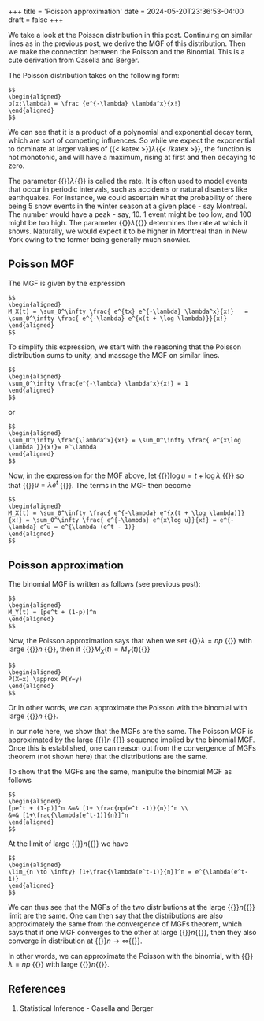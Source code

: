 +++
title = 'Poisson approximation'
date = 2024-05-20T23:36:53-04:00
draft = false
+++

We take a look at the Poisson distribution in this post. Continuing on similar lines as in the previous post, we derive the MGF of this distribution. Then we make the connection between the Poisson and the Binomial. This is a cute derivation from Casella and Berger. 

The Poisson distribution takes on the following form:

```katex
$$ 
\begin{aligned}
p(x;\lambda) = \frac {e^{-\lambda} \lambda^x}{x!}
\end{aligned}
$$
```

We can see that it is a product of a polynomial and exponential decay term, which are sort of competing influences. So while we expect the exponential to dominate at larger values of {{< katex >}}$\lambda${{< /katex >}}, the function is not monotonic, and will have a maximum, rising at first and then decaying to zero. 

The parameter {{<katex>}}$\lambda${{</katex>}} is called the rate. It is often used to model events that occur in periodic intervals, such as accidents or natural disasters like earthquakes. For instance, we could ascertain what the probability of there being 5 snow events in the winter season at a given place - say Montreal. The number would have a peak - say, 10. 1 event might be too low, and 100 might be too high. The parameter {{<katex>}}$\lambda${{</katex>}} determines the rate at which it snows. Naturally, we would expect it to be higher in Montreal than in New York owing to the former being generally much snowier. 

## Poisson MGF
The MGF is given by the expression 

```katex
$$ 
\begin{aligned}
M_X(t) = \sum_0^\infty \frac{ e^{tx} e^{-\lambda} \lambda^x}{x!}   = \sum_0^\infty \frac{ e^{-\lambda} e^{x(t + \log \lambda)}}{x!}
\end{aligned}
$$
```

To simplify this expression, we start with the reasoning that the Poisson distribution sums to unity, and massage the MGF on similar lines. 

```katex
$$
\begin{aligned}
\sum_0^\infty \frac{e^{-\lambda} \lambda^x}{x!} = 1 
\end{aligned}
$$ 
```
or 

```katex
$$
\begin{aligned}
\sum_0^\infty \frac{\lambda^x}{x!} = \sum_0^\infty \frac{ e^{x\log \lambda }}{x!}= e^\lambda
\end{aligned}
$$ 
```

Now, in the expression for the MGF above, let {{<katex>}}$\log u = t + \log \lambda$ {{</katex>}} so that {{<katex>}}$u = \lambda e^t$ {{</katex>}}. The terms in the MGF then become 

```katex
$$ 
\begin{aligned}
M_X(t) = \sum_0^\infty \frac{ e^{-\lambda} e^{x(t + \log \lambda)}}{x!} = \sum_0^\infty \frac{ e^{-\lambda} e^{x\log u}}{x!} = e^{-\lambda} e^u = e^{\lambda (e^t - 1)}
\end{aligned}
$$
```

## Poisson approximation
The binomial MGF is written as follows (see previous post):

```katex 
$$
\begin{aligned}
M_Y(t) = [pe^t + (1-p)]^n 
\end{aligned}
$$
```

Now, the Poisson approximation says that when we set {{<katex>}}$\lambda = np$ {{</katex>}} with large {{<katex>}}$n$ {{</katex>}}, then if {{<katex>}}$M_X(t) = M_Y(t)${{</katex>}}

```katex 
$$
\begin{aligned}
P(X=x) \approx P(Y=y) 
\end{aligned}
$$
```
Or in other words, we can approximate the Poisson with the binomial with large {{<katex>}}$n$ {{</katex>}}. 

In our note here, we show that the MGFs are the same. The Poisson MGF is approximated by the large {{<katex>}}$n$ {{</katex>}} sequence implied by the binomial MGF. Once this is established, one can reason out from the convergence of MGFs theorem (not shown here) that the distributions are the same. 

To show that the MGFs are the same, manipulte the binomial MGF as follows 

```katex 
$$
\begin{aligned}
[pe^t + (1-p)]^n &=& [1+ \frac{np(e^t -1)}{n}]^n \\
&=& [1+\frac{\lambda(e^t-1)}{n}]^n  
\end{aligned}
$$
```

At the limit of large {{<katex>}}$n${{</katex>}} we have 

```katex 
$$
\begin{aligned}
\lim_{n \to \infty} [1+\frac{\lambda(e^t-1)}{n}]^n = e^{\lambda(e^t-1)}  
\end{aligned}
$$
```

We can thus see that the MGFs of the two distributions at the large {{<katex>}}$n${{</katex>}} limit are the same. One can then say that the distributions are also approximately the same from the convergence of MGFs theorem, which says that if one MGF converges to the other at large {{<katex>}}$n${{</katex>}}, then they also converge in distribution at {{<katex>}}$n\to\infty${{</katex>}}. 

In other words, we can approximate the Poisson with the binomial, with {{<katex>}}$\lambda = np$ {{</katex>}} with large {{<katex>}}$n${{</katex>}}. 

## References
1. Statistical Inference - Casella and Berger 